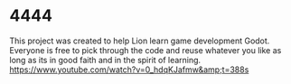 # 4444
This project was created to help Lion learn game development Godot. Everyone is free to pick through the code and reuse whatever you like as long as its in good faith and in the spirit of learning. https://www.youtube.com/watch?v=0_hdqKJafmw&amp;t=388s
